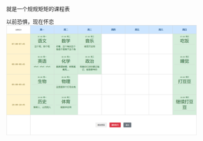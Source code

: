 就是一个规规矩矩的课程表

以前恐惧，现在怀恋
![](https://github.com/hellohechang/class-schedule/blob/main/readmeImg/class.png)
